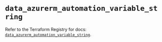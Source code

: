 # `data_azurerm_automation_variable_string`

Refer to the Terraform Registry for docs: [`data_azurerm_automation_variable_string`](https://registry.terraform.io/providers/hashicorp/azurerm/3.100.0/docs/data-sources/automation_variable_string).
